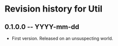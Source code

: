 # Revision history for Util

## 0.1.0.0 -- YYYY-mm-dd

* First version. Released on an unsuspecting world.
